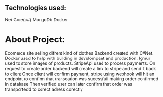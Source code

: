 ## Technologies used:
  Net Core(c#)
  MongoDb
  Docker
  
# About Project:  
  Ecomerce site selling difrent kind of clothes
  Backend created with C#Net.
  Docker used to help with building in develompent and production.
  Igmur used to store images of products.
  StripeApi used to process payments.
    On request to create order backend will create a link to stripe and send it back to client
    Once client will confirm payment, stripe using webhook will hit an endpoint to confirm that transcation was sucessfull making order confirmed in database
    Then verified user can later confirm that order was transportedd to corect adress corectly
  
